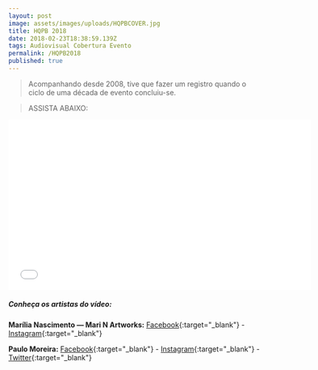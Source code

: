 ```yaml
---
layout: post
image: assets/images/uploads/HQPBCOVER.jpg
title: HQPB 2018
date: 2018-02-23T18:38:59.139Z
tags: Audiovisual Cobertura Evento
permalink: /HQPB2018
published: true
---
```


>Acompanhando desde 2008, tive que fazer um registro quando o ciclo de uma década de evento concluiu-se. 

> ASSISTA ABAIXO:
<iframe src="//player.vimeo.com/video/319218306?title=0&amp;byline=0&amp;portrait=0" width="600" height="338" frameborder="0" webkitallowfullscreen mozallowfullscreen allowfullscreen></iframe>

<br/>

##### Conheça os artistas do vídeo:

**Marília Nascimento — Mari N Artworks:** [Facebook](https://www.facebook.com/MarinArtworks/){:target="_blank"} - [Instagram](https://www.instagram.com/mari_nartworks/){:target="_blank"}

**Paulo Moreira:** [Facebook](https://www.facebook.com/paulomoreirap/){:target="_blank"} - [Instagram](https://www.instagram.com/paulomoreirap/){:target="_blank"} - [Twitter](https://twitter.com/paulomoreria/){:target="_blank"}